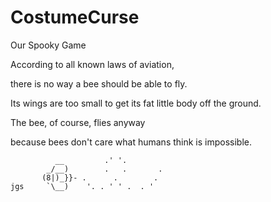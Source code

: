 # CostumeCurse
Our Spooky Game


According to all known laws
of aviation,

  
there is no way a bee
should be able to fly.

  
Its wings are too small to get
its fat little body off the ground.

  
The bee, of course, flies anyway

  
because bees don't care
what humans think is impossible.

```
          __         .' '.
        _/__)        .   .       .
       (8|)_}}- .      .        .
jgs     `\__)    '. . ' ' .  . '
```